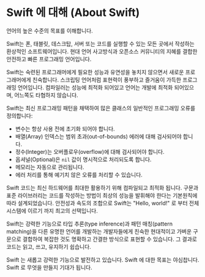 # Swift 에 대해 (About Swift)

언어의 높은 수준의 목표를 이해합니다.

Swift는 폰, 태블릿, 데스크탑, 서버
또는 코드를 실행할 수 있는 모든 곳에서
작성하는 환상적인 소프트웨어입니다.
현대 언어 사고방식과
오픈소스 커뮤니티의 지혜를 결합한
안전하고 빠른 프로그래밍 언어입니다.

Swift는 숙련된 프로그래머에게
필요한 성능과 유연성을 놓치지 않으면서
새로운 프로그래머에게 친숙합니다.
스크립팅 언어처럼 표현력이 풍부하고
즐거움이 가득한 프로그래밍 언어입니다.
컴파일러는 성능에 최적화 되어있고
언어는 개발에 최적화 되어있으며,
어느쪽도 타협하지 않습니다.

Swift는 최신 프로그래밍 패턴을 채택하여
많은 클래스의 일반적인 프로그래밍 오류를 정의합니다:

* 변수는 항상 사용 전에 초기화 되어야 합니다.
* 배열(Array) 인덱스는 범위 초과(out-of-bounds) 에러에 대해 검사되어야 합니다.
* 정수(Integer)는 오버플로우(overflow)에 대해 검사되어야 합니다.
* 옵셔널(Optional)은 `nil` 값이 명시적으로 처리되도록 합니다.
* 메모리는 자동으로 관리됩니다.
* 에러 처리를 통해 예기치 않은 오류를 처리할 수 있습니다.

Swift 코드는 최신 하드웨어를 최대한 활용하기 위해 컴파일되고 최적화 됩니다.
구문과 표준 라이브러리는
코드를 작성하는 방법이
최상의 성능을 발휘해야 한다는 기본원칙에 따라 설계되었습니다.
안전성과 속도의 조합으로 Swift는 "Hello, world!" 로 부터
전체 시스템에 이르기 까지 최고의 선택입니다.

Swift는 강력한 기능으로 타입 추론(type inference)과 패턴 매칭(pattern matching)을
다른 유명한 언어를 개발하는 개발자들에게 친숙한
현대적이고 가벼운 구문으로 결합하여
복잡한 것도 명확하고 간결한 방식으로 표현할 수 있습니다.
그 결과로 코드는 읽고, 쓰고, 유지하기 쉽습니다.

Swift 는 새롭고 강력한 기능으로 발전하고 있습니다.
Swift 에 대한 목표는 야심찹니다.
Swift 로 무엇을 만들지 기대가 됩니다.

<!--
This source file is part of the Swift.org open source project

Copyright (c) 2014 - 2022 Apple Inc. and the Swift project authors
Licensed under Apache License v2.0 with Runtime Library Exception

See https://swift.org/LICENSE.txt for license information
See https://swift.org/CONTRIBUTORS.txt for the list of Swift project authors
-->